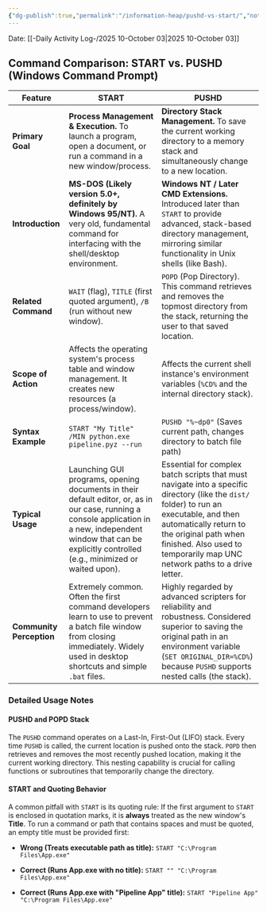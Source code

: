 ```yaml
---
{"dg-publish":true,"permalink":"/information-heap/pushd-vs-start/","noteIcon":"","created":"2025-10-03T03:47:59.639-05:00"}
---
```


Date: [[-Daily Activity Log-/2025 10-October 03\|2025 10-October 03]]

## Command Comparison: START vs. PUSHD (Windows Command Prompt)

|Feature|START|PUSHD|
|---|---|---|
|**Primary Goal**|**Process Management & Execution.** To launch a program, open a document, or run a command in a new window/process.|**Directory Stack Management.** To save the current working directory to a memory stack and simultaneously change to a new location.|
|**Introduction**|**MS-DOS (Likely version 5.0+, definitely by Windows 95/NT).** A very old, fundamental command for interfacing with the shell/desktop environment.|**Windows NT / Later CMD Extensions.** Introduced later than `START` to provide advanced, stack-based directory management, mirroring similar functionality in Unix shells (like Bash).|
|**Related Command**|`WAIT` (flag), `TITLE` (first quoted argument), `/B` (run without new window).|`POPD` (Pop Directory). This command retrieves and removes the topmost directory from the stack, returning the user to that saved location.|
|**Scope of Action**|Affects the operating system's process table and window management. It creates new resources (a process/window).|Affects the current shell instance's environment variables (`%CD%` and the internal directory stack).|
|**Syntax Example**|`START "My Title" /MIN python.exe pipeline.pyz --run`|`PUSHD "%~dp0"` (Saves current path, changes directory to batch file path)|
|**Typical Usage**|Launching GUI programs, opening documents in their default editor, or, as in our case, running a console application in a new, independent window that can be explicitly controlled (e.g., minimized or waited upon).|Essential for complex batch scripts that must navigate into a specific directory (like the `dist/` folder) to run an executable, and then automatically return to the original path when finished. Also used to temporarily map UNC network paths to a drive letter.|
|**Community Perception**|Extremely common. Often the first command developers learn to use to prevent a batch file window from closing immediately. Widely used in desktop shortcuts and simple `.bat` files.|Highly regarded by advanced scripters for reliability and robustness. Considered superior to saving the original path in an environment variable (`SET ORIGINAL_DIR=%CD%`) because `PUSHD` supports nested calls (the stack).|

### Detailed Usage Notes

#### PUSHD and POPD Stack

The `PUSHD` command operates on a Last-In, First-Out (LIFO) stack. Every time `PUSHD` is called, the current location is pushed onto the stack. `POPD` then retrieves and removes the most recently pushed location, making it the current working directory. This nesting capability is crucial for calling functions or subroutines that temporarily change the directory.

#### START and Quoting Behavior

A common pitfall with `START` is its quoting rule: If the first argument to `START` is enclosed in quotation marks, it is **always** treated as the new window's **Title**. To run a command or path that contains spaces and must be quoted, an empty title must be provided first:

- **Wrong (Treats executable path as title):** `START "C:\Program Files\App.exe"`
    
- **Correct (Runs App.exe with no title):** `START "" "C:\Program Files\App.exe"`
    
- **Correct (Runs App.exe with "Pipeline App" title):** `START "Pipeline App" "C:\Program Files\App.exe"`